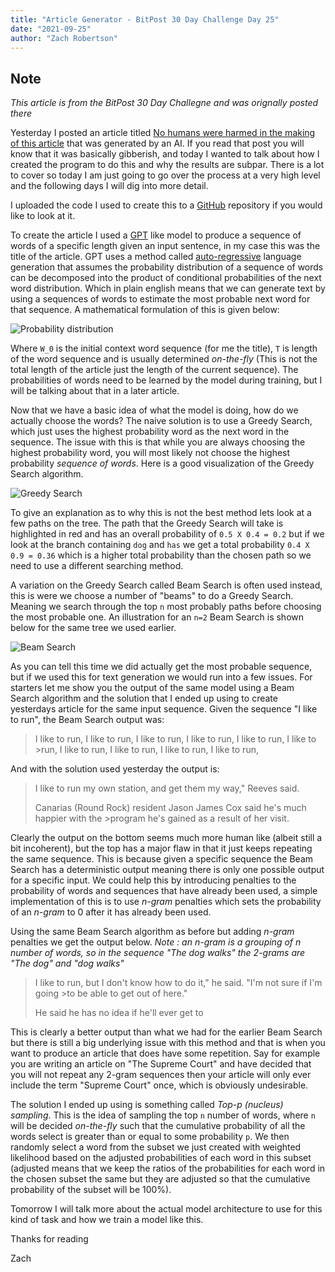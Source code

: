 ```yaml
---
title: "Article Generator - BitPost 30 Day Challenge Day 25"
date: "2021-09-25"
author: "Zach Robertson"
---
```


## Note

*This article is from the BitPost 30 Day Challegne and was orignally posted there*

Yesterday I posted an article titled [No humans were harmed in the making of this article](https://www.bitpost.app/u/zachrobertson/no-humans-were-harmed-in-the-making-of-this-article-SL9kV8H) that was generated by an AI. If you read that post you will know that it was basically gibberish, and today I wanted to talk about how I created the program to do this and why the results are subpar. There is a lot to cover so today I am just going to go over the process at a very high level and the following days I will dig into more detail.

I uploaded the code I used to create this to a [GitHub](https://github.com/zachrobertson/article_transformer) repository if you would like to look at it.

To create the article I used a [GPT](https://en.wikipedia.org/wiki/OpenAI#GPT) like model to produce a sequence of words of a specific length given an input sentence, in my case this was the title of the article. GPT uses a method called [auto-regressive](https://jalammar.github.io/illustrated-gpt2/) language generation that assumes the probability distribution of a sequence of words can be decomposed into the product of conditional probabilities of the next word distribution. Which in plain english means that we can generate text by using a sequences of words to estimate the most probable next word for that sequence. A mathematical formulation of this is given below:

![Probability distribution](/blog/images/article_generator_probability_prod.png)

Where `W_0` is the initial context word sequence (for me the title), `T` is length of the word sequence and is usually determined *on-the-fly* (This is not the total length of the article just the length of the current sequence). The probabilities of words need to be learned by the model during training, but I will be talking about that in a later article.

Now that we have a basic idea of what the model is doing, how do we actually choose the words? The naive solution is to use a Greedy Search, which just uses the highest probability word as the next word in the sequence. The issue with this is that while you are always choosing the highest probability word, you will most likely not choose the highest probability *sequence of words*. Here is a good visualization of the Greedy Search algorithm.

![Greedy Search](/blog/images/greedy_search.png)

To give an explanation as to why this is not the best method lets look at a few paths on the tree. The path that the Greedy Search will take is highlighted in red and has an overall probability of `0.5 X 0.4 = 0.2` but if we look at the branch containing  `dog` and `has` we get a total probability `0.4 X 0.9 = 0.36` which is a higher total probability than the chosen path so we need to use a different searching method.

A variation on the Greedy Search called Beam Search is often used instead, this is were we choose a number of "beams" to do a Greedy Search. Meaning we search through the top `n` most probably paths before choosing the most probable one. An illustration for an `n=2` Beam Search is shown below for the same tree we used earlier.

![Beam Search](/blog/images/beam_search.png)

As you can tell this time we did actually get the most probable sequence, but if we used this for text generation we would run into a few issues. For starters let me show you the output of the same model using a Beam Search algorithm and the solution that I ended up using to create yesterdays article for the same input sequence. Given the sequence "I like to run", the Beam Search output was:

>I like to run, I like to run, I like to run, I like to run, I like to run, I like to >run, I like to run, I like to run, I like to run, I like to run,

And with the solution used yesterday the output is:

>I like to run my own station, and get them my way," Reeves said.
>
>Canarias (Round Rock) resident Jason James Cox said he's much happier with the >program he's gained as a result of her visit.

Clearly the output on the bottom seems much more human like (albeit still a bit incoherent), but the top has a major flaw in that it just keeps repeating the same sequence. This is because given a specific sequence the Beam Search has a deterministic output meaning there is only one possible output for a specific input. We could help this by introducing penalties to the probability of words and sequences that have already been used, a simple implementation of this is to use *n-gram* penalties which sets the probability of an *n-gram* to 0 after it has already been used.

Using the same Beam Search algorithm as before but adding *n-gram* penalties we get the output below.
*Note : an n-gram is a grouping of n number of words, so in the sequence "The dog walks" the 2-grams are "The dog" and "dog walks"*

>I like to run, but I don't know how to do it," he said. "I'm not sure if I'm going >to be able to get out of here."
>
>He said he has no idea if he'll ever get to

This is clearly a better output than what we had for the earlier Beam Search but there is still a big underlying issue with this method and that is when you want to produce an article that does have some repetition. Say for example you are writing an article on "The Supreme Court" and have decided that you will not repeat any 2-gram sequences then your article will only ever include the term "Supreme Court" once, which is obviously undesirable.

The solution I ended up using is something called *Top-p (nucleus) sampling*. This is the idea of sampling the top `n` number of words, where `n` will be decided *on-the-fly* such that the cumulative probability of all the words select is greater than or equal to some probability `p`. We then randomly select a word from the subset we just created with weighted likelihood based on the adjusted probabilities of each word in this subset (adjusted means that we keep the ratios of the probabilities for each word in the chosen subset the same but they are adjusted so that the cumulative probability of the subset will be 100%).

Tomorrow I will talk more about the actual model architecture to use for this kind of task and how we train a model like this.

Thanks for reading

Zach
